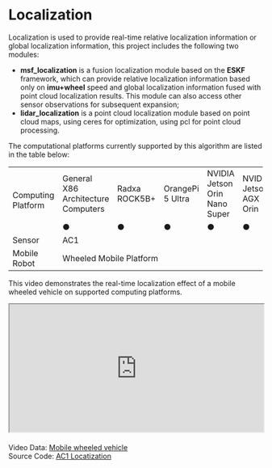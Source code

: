 # Localization
Localization is used to provide real-time relative localization information or global localization information, this project includes the following two modules: 
- **msf_localization** is a fusion localization module based on the **ESKF** framework, which can provide relative localization information based only on **imu+wheel** speed and global localization information fused with point cloud localization results. This module can also access other sensor observations for subsequent expansion;
- **lidar_localization** is a point cloud localization module based on point cloud maps, using ceres for optimization, using pcl for point cloud processing.

The computational platforms currently supported by this algorithm are listed in the table below:

<table class="docutils align-default" style="width: 100%;">
    <tbody>
        <tr class="row-even centered-table-text">
            <td rowspan="2">Computing Platform</td>
            <td>General X86 Architecture Computers</td>
            <td>Radxa ROCK5B+</td>
            <td>OrangePi 5 Ultra</td>
            <td>NVIDIA Jetson Orin Nano Super</td>
            <td>NVIDIA Jetson AGX Orin</td>
            <td>D-Robotics RDK X5</td>
        </tr>
        <tr class="row-odd centered-table-text">
            <td>●</td>
            <td>●</td>
            <td>●</td>
            <td>●</td>
            <td>●</td>
            <td>●</td>
        </tr>
        <tr class="row-even centered-table-text">
            <td>Sensor</td>
            <td colspan="6">AC1</td>
        </tr>
        <tr class="row-odd centered-table-text">
            <td>Mobile Robot</td>
            <td colspan="6">Wheeled Mobile Platform</td>
        </tr>
    </tbody>
</table>

This video demonstrates the real-time localization effect of a mobile wheeled vehicle on supported computing platforms.

<div style="margin-bottom: 24px; position:relative; width:100%; padding-top: 50.28%;" class="video-container">
    <iframe src="https://cdn.robosense.cn/AC_wiki/localization_demo_wiki.mp4" allowfullscreen style="position:absolute; top:0; left:0; width:100%; height:100%;"></iframe>
</div>

Video Data: [Mobile wheeled vehicle](https://cdn.robosense.cn/AC_wiki/localization_demo.zip)  
Source Code: [AC1 Locatization](https://github.com/RoboSense-Robotics/robosense_localization)
